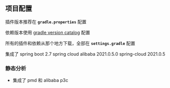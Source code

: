## 项目配置

插件版本推荐在 **`gradle.properties`** 配置

依赖版本使用 [gradle version catalog](https://docs.gradle.org/current/userguide/platforms.html#sub:version-catalog-declaration)
配置

所有的插件和依赖从那个地方下载，全部在 **`settings.gradle`** 配置

集成了
spring boot 2.7
spring cloud alibaba 2021.0.5.0
spring-cloud 2021.0.5

### 静态分析
- 集成了 pmd 和 alibaba p3c